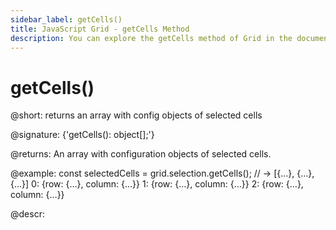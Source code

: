 ```yaml
---
sidebar_label: getCells()
title: JavaScript Grid - getCells Method 
description: You can explore the getCells method of Grid in the documentation of the DHTMLX JavaScript UI library. Browse developer guides and API reference, try out code examples and live demos, and download a free 30-day evaluation version of DHTMLX Suite.
---
```


# getCells()

@short: returns an array with config objects of selected cells

@signature: {'getCells(): object[];'}

@returns:
An array with configuration objects of selected cells.

@example:
const selectedCells = grid.selection.getCells();
// -> [{…}, {…}, {…}]
0: {row: {…}, column: {…}}
1: {row: {…}, column: {…}}
2: {row: {…}, column: {…}}

@descr:

[comment]: # (@related: grid/usage_selection.md#getting-object-of-selected-cells)

[comment]: # (@relatedapi: grid/api/selection/selection_enable_method.md grid/api/selection/selection_getcell_method.md)
